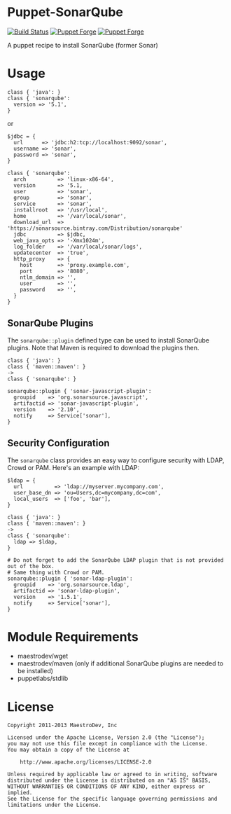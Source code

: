 Puppet-SonarQube
================

[![Build Status](https://travis-ci.org/maestrodev/puppet-sonarqube.svg?branch=master)](https://travis-ci.org/maestrodev/puppet-sonarqube)
[![Puppet Forge](https://img.shields.io/puppetforge/v/maestrodev/sonarqube.svg)](https://forge.puppetlabs.com/maestrodev/sonarqube)
[![Puppet Forge](https://img.shields.io/puppetforge/f/maestrodev/sonarqube.svg)](https://forge.puppetlabs.com/maestrodev/sonarqube)


A puppet recipe to install SonarQube (former Sonar)


# Usage

    class { 'java': }
    class { 'sonarqube':
      version => '5.1',
    }

or

    $jdbc = {
      url      => 'jdbc:h2:tcp://localhost:9092/sonar',
      username => 'sonar',
      password => 'sonar',
    }

    class { 'sonarqube':
      arch          => 'linux-x86-64',
      version       => '5.1,
      user          => 'sonar',
      group         => 'sonar',
      service       => 'sonar',
      installroot   => '/usr/local',
      home          => '/var/local/sonar',
      download_url  => 'https://sonarsource.bintray.com/Distribution/sonarqube'
      jdbc          => $jdbc,
      web_java_opts => '-Xmx1024m',
      log_folder    => '/var/local/sonar/logs',
      updatecenter  => 'true',
      http_proxy    => {
      	host        => 'proxy.example.com',
      	port        => '8080',
      	ntlm_domain => '',
      	user        => '',
      	password    => '',
      }
    }

## SonarQube Plugins

The `sonarqube::plugin` defined type can be used to install SonarQube plugins. Note that Maven is required to download the plugins then.

    class { 'java': }
    class { 'maven::maven': }
    ->
    class { 'sonarqube': }
    
    sonarqube::plugin { 'sonar-javascript-plugin':
      groupid    => 'org.sonarsource.javascript',
      artifactid => 'sonar-javascript-plugin',
      version    => '2.10',
      notify     => Service['sonar'],
    }
    

## Security Configuration

The `sonarqube` class provides an easy way to configure security with LDAP, Crowd or PAM. Here's an example with LDAP:

    $ldap = {
      url          => 'ldap://myserver.mycompany.com',
      user_base_dn => 'ou=Users,dc=mycompany,dc=com',
      local_users  => ['foo', 'bar'],
    }

    class { 'java': }
    class { 'maven::maven': }
    ->
    class { 'sonarqube':
      ldap => $ldap,
    }

    # Do not forget to add the SonarQube LDAP plugin that is not provided out of the box.
    # Same thing with Crowd or PAM.
    sonarqube::plugin { 'sonar-ldap-plugin':
      groupid    => 'org.sonarsource.ldap',
      artifactid => 'sonar-ldap-plugin',
      version    => '1.5.1',
      notify     => Service['sonar'],
    }


# Module Requirements

* maestrodev/wget
* maestrodev/maven (only if additional SonarQube plugins are needed to be installed)
* puppetlabs/stdlib

# License

    Copyright 2011-2013 MaestroDev, Inc

    Licensed under the Apache License, Version 2.0 (the "License");
    you may not use this file except in compliance with the License.
    You may obtain a copy of the License at

        http://www.apache.org/licenses/LICENSE-2.0

    Unless required by applicable law or agreed to in writing, software
    distributed under the License is distributed on an "AS IS" BASIS,
    WITHOUT WARRANTIES OR CONDITIONS OF ANY KIND, either express or implied.
    See the License for the specific language governing permissions and
    limitations under the License.
